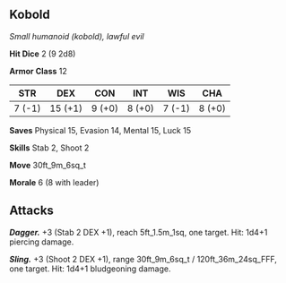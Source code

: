 ## Kobold

*Small humanoid (kobold), lawful evil*

**Hit Dice** 2 (9 2d8)

**Armor Class** 12

| STR     | DEX     | CON     | INT     | WIS     | CHA     |
|---------|---------|---------|---------|---------|---------|
|  7 (-1) | 15 (+1) |  9 (+0) |  8 (+0) |  7 (-1) |  8 (+0) |

**Saves** Physical 15, Evasion 14, Mental 15, Luck 15

**Skills** Stab 2, Shoot 2

**Move** 30ft_9m_6sq_t

**Morale** 6 (8 with leader)

## Attacks

***Dagger.*** +3 (Stab 2 DEX +1), reach 5ft_1.5m_1sq, one target. Hit: 1d4+1 piercing damage.

***Sling.*** +3 (Shoot 2 DEX +1), range 30ft_9m_6sq_t / 120ft_36m_24sq_FFF, one target. Hit: 1d4+1 bludgeoning damage.

